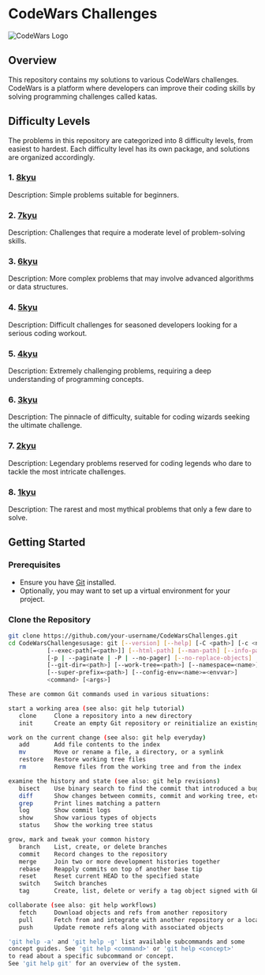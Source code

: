 # CodeWars Challenges

![CodeWars Logo](/home/sebczak/Downloads/dark-text-logo-origin.png)

## Overview

This repository contains my solutions to various CodeWars challenges. CodeWars is a platform where developers can improve their coding skills by solving programming challenges called katas.

## Difficulty Levels

The problems in this repository are categorized into 8 difficulty levels, from easiest to hardest. Each difficulty level has its own package, and solutions are organized accordingly.

### 1. [8kyu](https:///github.com/Sebczak/CodeWarsChallanges/tree/main/src/main/java/com/codewars/tier8)

Description: Simple problems suitable for beginners.

### 2. [7kyu](https:///github.com/Sebczak/CodeWarsChallanges/tree/main/src/main/java/com/codewars/tier7)

Description: Challenges that require a moderate level of problem-solving skills.

### 3. [6kyu](https:///github.com/Sebczak/CodeWarsChallanges/tree/main/src/main/java/com/codewars/tier6)

Description: More complex problems that may involve advanced algorithms or data structures.

### 4. [5kyu](https:///github.com/Sebczak/CodeWarsChallanges/tree/main/src/main/java/com/codewars/tier5)

Description: Difficult challenges for seasoned developers looking for a serious coding workout.

### 5. [4kyu](https:///github.com/Sebczak/CodeWarsChallanges/tree/main/src/main/java/com/codewars/tier4)

Description: Extremely challenging problems, requiring a deep understanding of programming concepts.

### 6. [3kyu](https:///github.com/Sebczak/CodeWarsChallanges/tree/main/src/main/java/com/codewars/tier3)

Description: The pinnacle of difficulty, suitable for coding wizards seeking the ultimate challenge.

### 7. [2kyu](https:///github.com/Sebczak/CodeWarsChallanges/tree/main/src/main/java/com/codewars/tier2)

Description: Legendary problems reserved for coding legends who dare to tackle the most intricate challenges.

### 8. [1kyu](https:///github.com/Sebczak/CodeWarsChallanges/tree/main/src/main/java/com/codewars/tier1)

Description: The rarest and most mythical problems that only a few dare to solve.

## Getting Started

### Prerequisites

- Ensure you have [Git](https://git-scm.com/) installed.
- Optionally, you may want to set up a virtual environment for your project.

### Clone the Repository

```bash
git clone https://github.com/your-username/CodeWarsChallenges.git
cd CodeWarsChallengesusage: git [--version] [--help] [-C <path>] [-c <name>=<value>]
           [--exec-path[=<path>]] [--html-path] [--man-path] [--info-path]
           [-p | --paginate | -P | --no-pager] [--no-replace-objects] [--bare]
           [--git-dir=<path>] [--work-tree=<path>] [--namespace=<name>]
           [--super-prefix=<path>] [--config-env=<name>=<envvar>]
           <command> [<args>]

These are common Git commands used in various situations:

start a working area (see also: git help tutorial)
   clone     Clone a repository into a new directory
   init      Create an empty Git repository or reinitialize an existing one

work on the current change (see also: git help everyday)
   add       Add file contents to the index
   mv        Move or rename a file, a directory, or a symlink
   restore   Restore working tree files
   rm        Remove files from the working tree and from the index

examine the history and state (see also: git help revisions)
   bisect    Use binary search to find the commit that introduced a bug
   diff      Show changes between commits, commit and working tree, etc
   grep      Print lines matching a pattern
   log       Show commit logs
   show      Show various types of objects
   status    Show the working tree status

grow, mark and tweak your common history
   branch    List, create, or delete branches
   commit    Record changes to the repository
   merge     Join two or more development histories together
   rebase    Reapply commits on top of another base tip
   reset     Reset current HEAD to the specified state
   switch    Switch branches
   tag       Create, list, delete or verify a tag object signed with GPG

collaborate (see also: git help workflows)
   fetch     Download objects and refs from another repository
   pull      Fetch from and integrate with another repository or a local branch
   push      Update remote refs along with associated objects

'git help -a' and 'git help -g' list available subcommands and some
concept guides. See 'git help <command>' or 'git help <concept>'
to read about a specific subcommand or concept.
See 'git help git' for an overview of the system.
